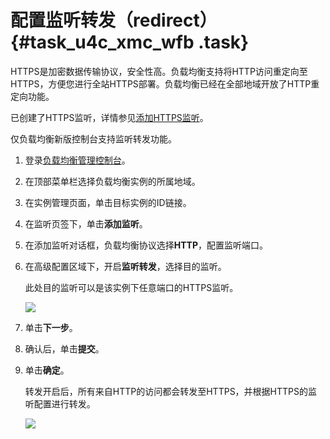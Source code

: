 # 配置监听转发（redirect） {#task_u4c_xmc_wfb .task}

HTTPS是加密数据传输协议，安全性高。负载均衡支持将HTTP访问重定向至HTTPS，方便您进行全站HTTPS部署。负载均衡已经在全部地域开放了HTTP重定向功能。

已创建了HTTPS监听，详情参见[添加HTTPS监听](intl.zh-CN/用户指南/监听/添加HTTPS监听.md#)。

仅负载均衡新版控制台支持监听转发功能。

1.  登录[负载均衡管理控制台](https://slb.console.aliyun.com/slb/)。
2.  在顶部菜单栏选择负载均衡实例的所属地域。
3.  在实例管理页面，单击目标实例的ID链接。
4.  在监听页签下，单击**添加监听**。
5.  在添加监听对话框，负载均衡协议选择**HTTP**，配置监听端口。
6.  在高级配置区域下，开启**监听转发**，选择目的监听。 

    此处目的监听可以是该实例下任意端口的HTTPS监听。

    ![](http://static-aliyun-doc.oss-cn-hangzhou.aliyuncs.com/assets/img/64564/155954005432571_zh-CN.png)

7.  单击**下一步**。
8.  确认后，单击**提交**。
9.  单击**确定**。 

    转发开启后，所有来自HTTP的访问都会转发至HTTPS，并根据HTTPS的监听配置进行转发。

    ![](http://static-aliyun-doc.oss-cn-hangzhou.aliyuncs.com/assets/img/64564/155954005432572_zh-CN.png)


